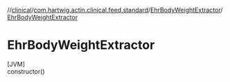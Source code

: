 //[clinical](../../../index.md)/[com.hartwig.actin.clinical.feed.standard](../index.md)/[EhrBodyWeightExtractor](index.md)/[EhrBodyWeightExtractor](-ehr-body-weight-extractor.md)

# EhrBodyWeightExtractor

[JVM]\
constructor()
